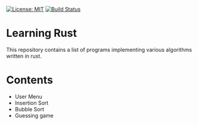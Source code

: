  [![License: MIT](https://img.shields.io/badge/License-MIT-yellow.svg)](https://opensource.org/licenses/MIT)
 [![Build Status](https://travis-ci.com/sagarayi/rusty.svg?branch=master)](https://travis-ci.com/sagarayi/rusty)
 
# Learning Rust

This repository contains a list of programs implementing various algorithms written in rust.

# Contents

- User Menu
- Insertion Sort
- Bubble Sort
- Guessing game 